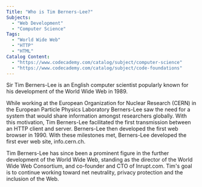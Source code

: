 ```yaml
---
Title: "Who is Tim Berners-Lee?"
Subjects:
  - "Web Development"
  - "Computer Science"
Tags:
  - "World Wide Web"
  - "HTTP"
  - "HTML"
Catalog Content:
  - "https://www.codecademy.com/catalog/subject/computer-science"
  - "https://www.codecademy.com/catalog/subject/code-foundations"
---
```


Sir Tim Berners-Lee is an English computer scientist popularly known for his development of the World Wide Web in 1989.

While working at the European Organization for Nuclear Research (CERN) in the European Particle Physics Laboratory Berners-Lee saw the need for a system that would share information amongst researchers globally. With this motivation, Tim Berners-Lee facilitated the first transmission between an HTTP client and server. Berners-Lee then developed the first web browser in 1990. With these milestones met, Berners-Lee developed the first ever web site, info.cern.ch.

Tim Berners-Lee has since been a prominent figure in the further development of the World Wide Web, standing as the director of the World Wide Web Consortium, and co-founder and CTO of Inrupt.com. Tim's goal is to continue working toward net neutrality, privacy protection and the inclusion of the Web.
